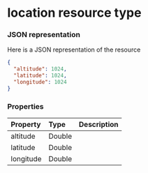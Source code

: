 # location resource type



### JSON representation

Here is a JSON representation of the resource

```json
{
  "altitude": 1024,
  "latitude": 1024,
  "longitude": 1024
}

```
### Properties
| Property	   | Type	|Description|
|:---------------|:--------|:----------|
|altitude|Double||
|latitude|Double||
|longitude|Double||
<!-- uuid: be238f9b-c755-45f5-a46c-3e8b2775a858\n2015-10-09 15:13:50 UTC -->